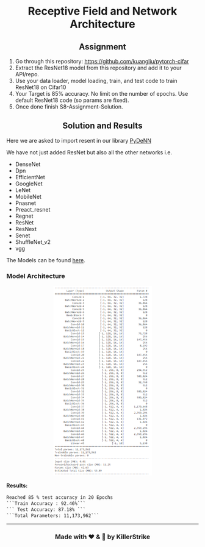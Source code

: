 <h1 align = "center">Receptive Field and Network Architecture</h1>

<h2 align = "center">Assignment</h2>

1. Go through this repository: https://github.com/kuangliu/pytorch-cifar
2. Extract the ResNet18 model from this repository and add it to your API/repo. 
3. Use your data loader, model loading, train, and test code to train ResNet18 on Cifar10
4. Your Target is 85% accuracy. No limit on the number of epochs. Use default ResNet18 code (so params are fixed). 
5. Once done finish S8-Assignment-Solution. 

<h2 align = "center">Solution and Results</h2>

Here we are asked to import resent in our library [PyDeNN](https://github.com/KillerStrike17/PyDeNN)

We have not just added ResNet but also all the other networks i.e.
* DenseNet
* Dpn
* EfficientNet
* GoogleNet
* LeNet
* MobileNet
* Pnasnet
* Preact_resnet
* Regnet
* ResNet
* ResNext
* Senet
* ShuffleNet_v2
* vgg

The Models can be found [here](https://github.com/KillerStrike17/PyDeNN/tree/master/DeNN/model).

### Model Architecture

<div align="center">
  <center>
    <img src="Assets/Model_Architecture.png">
  </center>
</div>

**Results:** 
    
    Reached 85 % test accuracy in 20 Epochs
    ```Train Accuracy : 92.46%```
    ``` Test Accuracy: 87.18% ```
    ```Total Parameters: 11,173,962```

---
<h3 align = "center"> Made with ❤ & 🍻 by KillerStrike</h3>